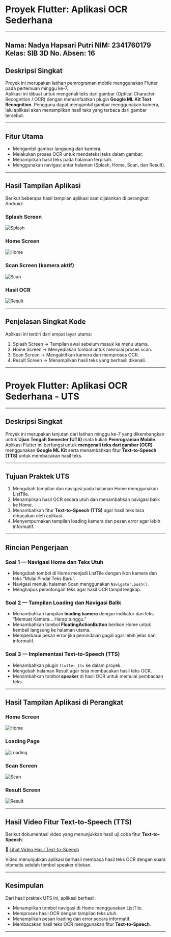 # Proyek Flutter: Aplikasi OCR Sederhana

--- 

**Nama:** Nadya Hapsari Putri 
**NIM:** 2341760179  
**Kelas:** SIB 3D
**No. Absen:** 16
---

## Deskripsi Singkat
Proyek ini merupakan latihan pemrograman mobile menggunakan Flutter pada pertemuan minggu ke-7.  
Aplikasi ini dibuat untuk mengenali teks dari gambar (Optical Character Recognition / OCR) dengan memanfaatkan plugin **Google ML Kit Text Recognition**.
Pengguna dapat mengambil gambar menggunakan kamera, lalu aplikasi akan menampilkan hasil teks yang terbaca dari gambar tersebut.

---

## Fitur Utama
- Mengambil gambar langsung dari kamera.  
- Melakukan proses OCR untuk mendeteksi teks dalam gambar.  
- Menampilkan hasil teks pada halaman terpisah.  
- Menggunakan navigasi antar halaman (Splash, Home, Scan, dan Result).   

---

## Hasil Tampilan Aplikasi
Berikut beberapa hasil tampilan aplikasi saat dijalankan di perangkat Android:

### Splash Screen
![Splash](screenshots/splash_screen.jpg)

### Home Screen
![Home](screenshots/home_screen.jpg)

### Scan Screen (kamera aktif)
![Scan](screenshots/scan_screen.jpg)

### Hasil OCR
![Result](screenshots/result_screen.jpg)

---

## Penjelasan Singkat Kode
Aplikasi ini terdiri dari empat layar utama:
1. Splash Screen → Tampilan awal sebelum masuk ke menu utama.  
2. Home Screen → Menyediakan tombol untuk memulai proses scan.  
3. Scan Screen → Mengaktifkan kamera dan memproses OCR.  
4. Result Screen → Menampilkan hasil teks yang berhasil dikenali.  

---

# Proyek Flutter: Aplikasi OCR Sederhana - UTS

---

## Deskripsi Singkat
Proyek ini merupakan lanjutan dari latihan minggu ke-7 yang dikembangkan untuk **Ujian Tengah Semester (UTS)** mata kuliah **Pemrograman Mobile**.  
Aplikasi Flutter ini berfungsi untuk **mengenali teks dari gambar (OCR)** menggunakan **Google ML Kit** serta menambahkan fitur **Text-to-Speech (TTS)** untuk membacakan hasil teks.  

---

## Tujuan Praktek UTS
1. Mengubah tampilan dan navigasi pada halaman Home menggunakan ListTile.  
2. Menampilkan hasil OCR secara utuh dan menambahkan navigasi balik ke Home.  
3. Menambahkan fitur **Text-to-Speech (TTS)** agar hasil teks bisa dibacakan oleh aplikasi.  
4. Menyempurnakan tampilan loading kamera dan pesan error agar lebih informatif.  

---

## Rincian Pengerjaan

### Soal 1 — Navigasi Home dan Teks Utuh
- Mengubah tombol di Home menjadi ListTile dengan ikon kamera dan teks “Mulai Pindai Teks Baru”.  
- Navigasi menuju halaman Scan menggunakan `Navigator.push()`.  
- Menghapus pemotongan teks agar hasil OCR tampil lengkap.  

### Soal 2 — Tampilan Loading dan Navigasi Balik
- Menambahkan tampilan **loading kamera** dengan indikator dan teks “Memuat Kamera... Harap tunggu.”  
- Menambahkan tombol **FloatingActionButton** berikon Home untuk kembali langsung ke halaman utama.  
- Memperbarui pesan error jika pemindaian gagal agar lebih jelas dan informatif.  

### Soal 3 — Implementasi Text-to-Speech (TTS)
- Menambahkan plugin `flutter_tts` ke dalam proyek.  
- Mengubah halaman Result agar bisa membacakan hasil teks OCR.  
- Menambahkan tombol **speaker** di hasil OCR untuk memulai pembacaan teks.  

---

## Hasil Tampilan Aplikasi di Perangkat

### Home Screen
![Home](screenshots/home_screen_uts.jpeg)

### Loading Page
![Loading](screenshots/loading_page_uts.jpeg)

### Scan Screen
![Scan](screenshots/scan_screen_uts.jpeg)

### Result Screen
![Result](screenshots/result_screen_uts.jpeg)

---

## Hasil Video Fitur Text-to-Speech (TTS)
Berikut dokumentasi video yang menunjukkan hasil uji coba fitur **Text-to-Speech**:  

🎥 [Lihat Video Hasil Text-to-Speech](screenshots/video_tts_demo.mp4)

Video menunjukkan aplikasi berhasil membaca hasil teks OCR dengan suara otomatis setelah tombol speaker ditekan.  

---

## Kesimpulan
Dari hasil praktek UTS ini, aplikasi berhasil:
- Menampilkan tombol navigasi di Home menggunakan ListTile.  
- Memproses hasil OCR dengan tampilan teks utuh.  
- Menampilkan pesan loading dan error secara informatif.  
- Membacakan hasil teks OCR menggunakan fitur **Text-to-Speech**.  

---
